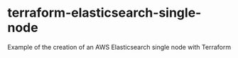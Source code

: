 # terraform-elasticsearch-single-node
Example of the creation of an AWS Elasticsearch single node with Terraform
